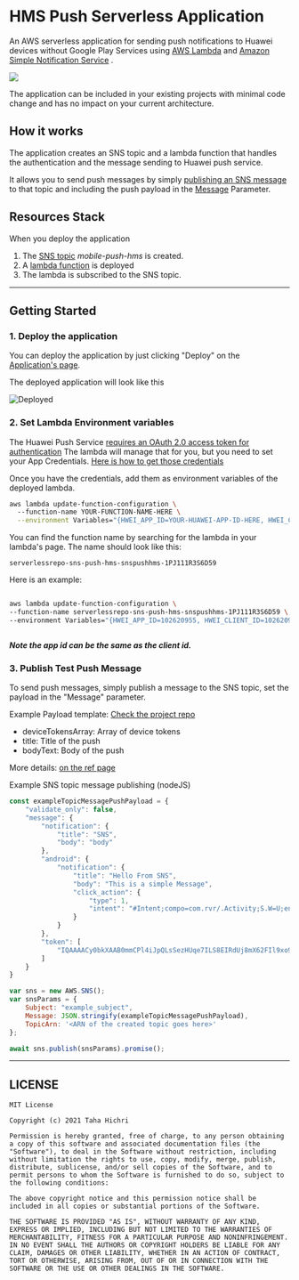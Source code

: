 # HMS Push Serverless Application

An AWS serverless application for sending push notifications to Huawei devices without Google Play Services
using [AWS Lambda](https://docs.aws.amazon.com/lambda/latest/dg/welcome.html)
and [Amazon Simple Notification Service](https://aws.amazon.com/sns/?whats-new-cards.sort-by=item.additionalFields.postDateTime&whats-new-cards.sort-order=desc)
.

![](https://i.imgur.com/LOenwX9.jpg)

The application can be included in your existing projects with minimal code change and has no impact on your current
architecture.

## How it works

The application creates an SNS topic and a lambda function that handles the authentication and the message sending to
Huawei push service.

It allows you to send push messages by
simply [publishing an SNS message](https://docs.aws.amazon.com/sdk-for-javascript/v2/developer-guide/sns-examples-publishing-messages.html)
to that topic and including the push payload in
the [Message](https://docs.aws.amazon.com/sns/latest/api/API_Publish.html#API_Publish_Examples) Parameter.

## Resources Stack

When you deploy the application

1. The [SNS topic](https://docs.aws.amazon.com/sns/latest/dg/sns-create-topic.html) _mobile-push-hms_ is created.
2. A [lambda function](https://github.com/tahaHichri/serverless-sns-push-pushkit) is deployed
3. The lambda is subscribed to the SNS topic.

---

## Getting Started

### 1. Deploy the application

You can deploy the application by just clicking "Deploy" on
the [Application's page](https://serverlessrepo.aws.amazon.com/applications/eu-west-1/436063517074/sns-push-hms).

The deployed application will look like this

![Deployed](https://i.imgur.com/FA86IE4.jpg)

### 2. Set Lambda Environment variables

The Huawei Push
Service [requires an OAuth 2.0 access token for authentication](https://developer.huawei.com/consumer/en/doc/development/HMSCore-Guides-V5/open-platform-oauth-0000001053629189-V5#EN-US_TOPIC_0000001053629189__section12493191334711)
The lambda will manage that for you, but you need to set your App Credentials.
[Here is how to get those credentials](https://developer.huawei.com/consumer/en/doc/development/HMSCore-Guides-V5/open-platform-oauth-0000001053629189-V5#EN-US_TOPIC_0000001053629189__section15949191714611)

Once you have the credentials, add them as environment variables of the deployed lambda.

```bash
aws lambda update-function-configuration \ 
  --function-name YOUR-FUNCTION-NAME-HERE \
  --environment Variables="{HWEI_APP_ID=YOUR-HUAWEI-APP-ID-HERE, HWEI_CLIENT_ID=YOUR-HUAWEI-CLIENT-ID-HERE, HWEI_CLIENT_SECRET=YOUR-HUAWEI-CLIENT-SECRET-HERE}" 
```

You can find the function name by searching for the lambda in your lambda's page. The name should look like this:

```
serverlessrepo-sns-push-hms-snspushhms-1PJ111R3S6D59

```

Here is an example:

```bash

aws lambda update-function-configuration \
--function-name serverlessrepo-sns-push-hms-snspushhms-1PJ111R3S6D59 \
--environment Variables="{HWEI_APP_ID=102620955, HWEI_CLIENT_ID=102620955, HWEI_CLIENT_SECRET=ad363e473f9647e8334b8efcf177c043085893270e6201dcaf4bb37d861ce5b8}" 



```

___*Note the app id can be the same as the client id.*___

### 3. Publish Test Push Message

To send push messages, simply publish a message to the SNS topic, set the payload in the "Message" parameter.

Example Payload
template: [Check the project repo](https://github.com/tahaHichri/serverless-sns-push-pushkit/blob/master/message_body_template.js)

* deviceTokensArray: Array of device tokens
* title: Title of the push
* bodyText: Body of the push

More
details: [on the ref page]( https://developer.huawei.com/consumer/en/doc/development/HMSCore-Guides-V5/rest-sample-code-0000001050040242-V5)




Example SNS topic message publishing (nodeJS)

```javascript
const exampleTopicMessagePushPayload = {
    "validate_only": false,
    "message": {
        "notification": {
            "title": "SNS",
            "body": "body"
        },
        "android": {
            "notification": {
                "title": "Hello From SNS",
                "body": "This is a simple Message",
                "click_action": {
                    "type": 1,
                    "intent": "#Intent;compo=com.rvr/.Activity;S.W=U;end"
                }
            }
        },
        "token": [
            "IQAAAACy0bkXAAB0mmCPl4iJpQLsSezHUqe7ILS8EIRdUj8mX62FIl9xo928N1EUrqMY2AkakQbhGTe18hqszB8jbJn4ON4on6o-lJPZtHNISW8X0A"
        ]
    }
}

var sns = new AWS.SNS();
var snsParams = {
    Subject: "example_subject",
    Message: JSON.stringify(exampleTopicMessagePushPayload),
    TopicArn: '<ARN of the created topic goes here>'
};

await sns.publish(snsParams).promise();


```


---

## LICENSE
```
MIT License

Copyright (c) 2021 Taha Hichri

Permission is hereby granted, free of charge, to any person obtaining a copy of this software and associated documentation files (the "Software"), to deal in the Software without restriction, including without limitation the rights to use, copy, modify, merge, publish, distribute, sublicense, and/or sell copies of the Software, and to permit persons to whom the Software is furnished to do so, subject to the following conditions:

The above copyright notice and this permission notice shall be included in all copies or substantial portions of the Software.

THE SOFTWARE IS PROVIDED "AS IS", WITHOUT WARRANTY OF ANY KIND, EXPRESS OR IMPLIED, INCLUDING BUT NOT LIMITED TO THE WARRANTIES OF MERCHANTABILITY, FITNESS FOR A PARTICULAR PURPOSE AND NONINFRINGEMENT. IN NO EVENT SHALL THE AUTHORS OR COPYRIGHT HOLDERS BE LIABLE FOR ANY CLAIM, DAMAGES OR OTHER LIABILITY, WHETHER IN AN ACTION OF CONTRACT, TORT OR OTHERWISE, ARISING FROM, OUT OF OR IN CONNECTION WITH THE SOFTWARE OR THE USE OR OTHER DEALINGS IN THE SOFTWARE.
```